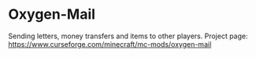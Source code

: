 # Oxygen-Mail
Sending letters, money transfers and items to other players.
Project page: https://www.curseforge.com/minecraft/mc-mods/oxygen-mail